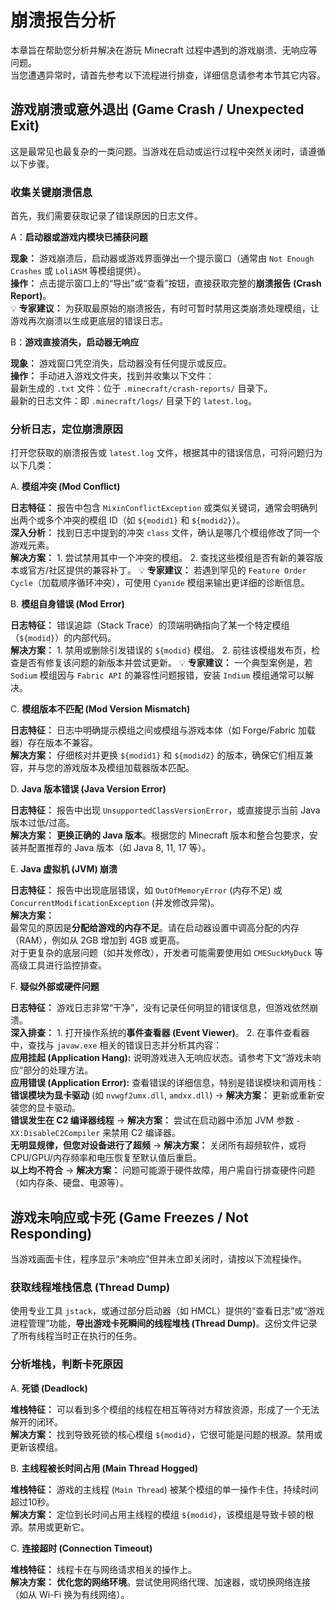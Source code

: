 # 崩溃报告分析

本章旨在帮助您分析并解决在游玩 Minecraft 过程中遇到的游戏崩溃、无响应等问题。  
当您遭遇异常时，请首先参考以下流程进行排查，详细信息请参考本节其它内容。

## 游戏崩溃或意外退出 (Game Crash / Unexpected Exit)

这是最常见也最复杂的一类问题。当游戏在启动或运行过程中突然关闭时，请遵循以下步骤。

### 收集关键崩溃信息

首先，我们需要获取记录了错误原因的日志文件。

A：**启动器或游戏内模块已捕获问题**

**现象：** 游戏崩溃后，启动器或游戏界面弹出一个提示窗口（通常由 `Not Enough Crashes` 或 `LoliASM` 等模组提供）。  
**操作：** 点击提示窗口上的“导出”或“查看”按钮，直接获取完整的**崩溃报告 (Crash Report)**。  
💡 **专家建议：** 为获取最原始的崩溃报告，有时可暂时禁用这类崩溃处理模组，让游戏再次崩溃以生成更底层的错误日志。

B：**游戏直接消失，启动器无响应**

**现象：** 游戏窗口凭空消失，启动器没有任何提示或反应。  
**操作：** 手动进入游戏文件夹，找到并收集以下文件：  
    最新生成的 `.txt` 文件：位于 `.minecraft/crash-reports/` 目录下。  
    最新的日志文件：即 `.minecraft/logs/` 目录下的 `latest.log`。

### 分析日志，定位崩溃原因

打开您获取的崩溃报告或 `latest.log` 文件，根据其中的错误信息，可将问题归为以下几类：

A. **模组冲突 (Mod Conflict)**

**日志特征：** 报告中包含 `MixinConflictException` 或类似关键词，通常会明确列出两个或多个冲突的模组 ID（如 `${modid1}` 和 `${modid2}`）。  
**深入分析：** 找到日志中提到的冲突 `class` 文件，确认是哪几个模组修改了同一个游戏元素。  
**解决方案：**
    1. 尝试禁用其中一个冲突的模组。
    2. 查找这些模组是否有新的兼容版本或官方/社区提供的兼容补丁。
💡 **专家建议：** 若遇到罕见的 `Feature Order Cycle`（加载顺序循环冲突），可使用 `Cyanide` 模组来输出更详细的诊断信息。

B. **模组自身错误 (Mod Error)**

**日志特征：** 错误追踪（Stack Trace）的顶端明确指向了某一个特定模组（`${modid}`）的内部代码。  
**解决方案：**
    1. 禁用或删除引发错误的 `${modid}` 模组。
    2. 前往该模组发布页，检查是否有修复该问题的新版本并尝试更新。
💡 **专家建议：** 一个典型案例是，若 `Sodium` 模组因与 `Fabric API` 的兼容性问题报错，安装 `Indium` 模组通常可以解决。

C. **模组版本不匹配 (Mod Version Mismatch)**

**日志特征：** 日志中明确提示模组之间或模组与游戏本体（如 Forge/Fabric 加载器）存在版本不兼容。  
**解决方案：** 仔细核对并更换 `${modid1}` 和 `${modid2}` 的版本，确保它们相互兼容，并与您的游戏版本及模组加载器版本匹配。

D. **Java 版本错误 (Java Version Error)**

**日志特征：** 报告中出现 `UnsupportedClassVersionError`，或直接提示当前 Java 版本过低/过高。  
**解决方案：** **更换正确的 Java 版本**。根据您的 Minecraft 版本和整合包要求，安装并配置推荐的 Java 版本（如 Java 8, 11, 17 等）。

E. **Java 虚拟机 (JVM) 崩溃**

**日志特征：** 报告中出现底层错误，如 `OutOfMemoryError` (内存不足) 或 `ConcurrentModificationException` (并发修改异常)。  
**解决方案：**  
    最常见的原因是**分配给游戏的内存不足**。请在启动器设置中调高分配的内存（RAM），例如从 2GB 增加到 4GB 或更高。  
    对于更复杂的底层问题（如并发修改），开发者可能需要使用如 `CMESuckMyDuck` 等高级工具进行监控排查。

F. **疑似外部或硬件问题**

**日志特征：** 游戏日志非常“干净”，没有记录任何明显的错误信息，但游戏依然崩溃。  
**深入排查：**
    1. 打开操作系统的**事件查看器 (Event Viewer)**。
    2. 在事件查看器中，查找与 `javaw.exe` 相关的错误日志并分析其内容：  
        **应用挂起 (Application Hang):** 说明游戏进入无响应状态。请参考下文“游戏未响应”部分的处理方法。  
        **应用错误 (Application Error):** 查看错误的详细信息，特别是错误模块和调用栈：  
            **错误模块为显卡驱动** (如 `nvwgf2umx.dll`, `amdxx.dll`) → **解决方案：** 更新或重新安装您的显卡驱动。  
            **错误发生在 C2 编译器线程** → **解决方案：** 尝试在启动器中添加 JVM 参数 `-XX:DisableC2Compiler` 来禁用 C2 编译器。  
            **无明显规律，但您对设备进行了超频** → **解决方案：** 关闭所有超频软件，或将 CPU/GPU/内存频率和电压恢复至默认值后重启。  
            **以上均不符合** → **解决方案：** 问题可能源于硬件故障，用户需自行排查硬件问题（如内存条、硬盘、电源等）。

## 游戏未响应或卡死 (Game Freezes / Not Responding)

当游戏画面卡住，程序显示“未响应”但并未立即关闭时，请按以下流程操作。

### 获取线程堆栈信息 (Thread Dump)

使用专业工具 `jstack`，或通过部分启动器（如 HMCL）提供的“查看日志”或“游戏进程管理”功能，**导出游戏卡死瞬间的线程堆栈 (Thread Dump)**。这份文件记录了所有线程当时正在执行的任务。

### 分析堆栈，判断卡死原因

A. **死锁 (Deadlock)**

**堆栈特征：** 可以看到多个模组的线程在相互等待对方释放资源，形成了一个无法解开的闭环。  
**解决方案：** 找到导致死锁的核心模组 `${modid}`，它很可能是问题的根源。禁用或更新该模组。

B. **主线程被长时间占用 (Main Thread Hogged)**

**堆栈特征：** 游戏的主线程 (`Main Thread`) 被某个模组的单一操作卡住，持续时间超过10秒。  
**解决方案：** 定位到长时间占用主线程的模组 `${modid}`，该模组是导致卡顿的根源。禁用或更新它。

C. **连接超时 (Connection Timeout)**

**堆栈特征：** 线程卡在与网络请求相关的操作上。  
**解决方案：** **优化您的网络环境**。尝试使用网络代理、加速器，或切换网络连接（如从 Wi-Fi 换为有线网络）。

